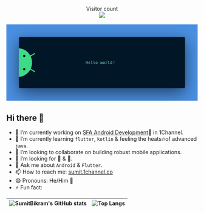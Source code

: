 <p align="center"> 
  Visitor count<br>
  <img src="https://profile-counter.glitch.me/Sumit-1Channel/count.svg" />
</p>
<img src="https://raw.githubusercontent.com/Sumit-1Channel/Sumit-1Channel/main/resources/banner.png" alt="Hello world">

## Hi there 👋

- 🔭 I’m currently working on [SFA Android Development](https://github.com/1channel-saas/1Channel)📱 in 1Channel.
- 🌱 I’m currently learning `flutter`, `kotlin` & feeling the heats🔥of advanced `java`.
- 👯 I’m looking to collaborate on building robust mobile applications.
- 🤔 I’m looking for 🍕 & 🍵.
- 💬 Ask me about `Android` & `Flutter`.
- 📫 How to reach me: [sumit.1channel.co]()
- 😄 Pronouns: He/Him 👨
- ⚡ Fun fact: 

|![SumitBikram's GitHub stats](https://github-readme-stats.vercel.app/api?username=Sumit-1Channel&show_icons=true&theme=radical) | ![Top Langs](https://github-readme-stats.vercel.app/api/top-langs/?username=Sumit-1Channel&layout=donut&theme=radical&langs_count=4)|
| ---------- | ---------- |
